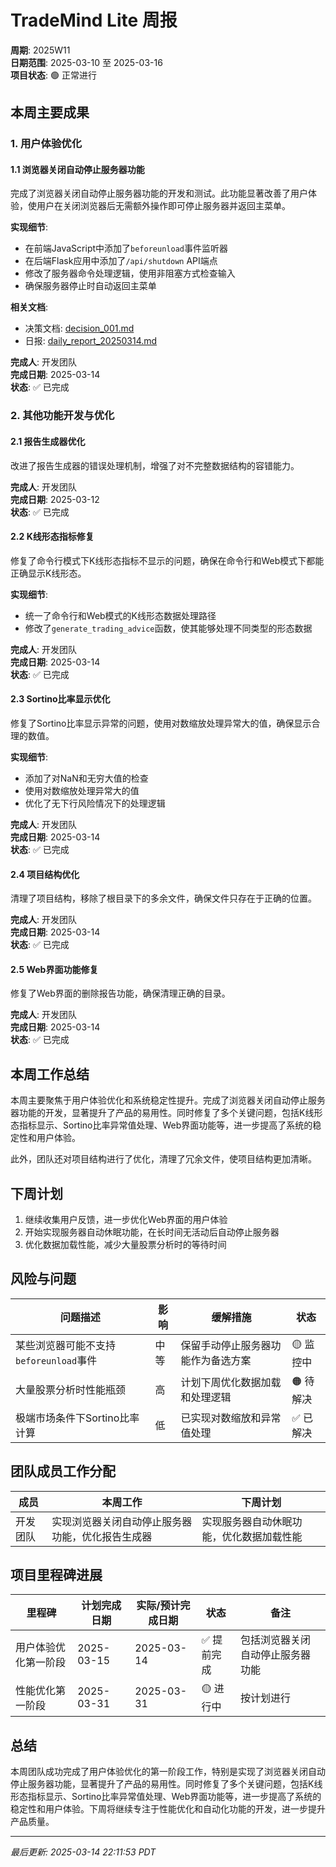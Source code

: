 # TradeMind Lite 周报

**周期**: 2025W11  
**日期范围**: 2025-03-10 至 2025-03-16  
**项目状态**: 🟢 正常进行  

## 本周主要成果

### 1. 用户体验优化

#### 1.1 浏览器关闭自动停止服务器功能

完成了浏览器关闭自动停止服务器功能的开发和测试。此功能显著改善了用户体验，使用户在关闭浏览器后无需额外操作即可停止服务器并返回主菜单。

**实现细节**:
- 在前端JavaScript中添加了`beforeunload`事件监听器
- 在后端Flask应用中添加了`/api/shutdown` API端点
- 修改了服务器命令处理逻辑，使用非阻塞方式检查输入
- 确保服务器停止时自动返回主菜单

**相关文档**:
- 决策文档: [decision_001.md](../../decisions/decision_001.md)
- 日报: [daily_report_20250314.md](../daily/daily_report_20250314.md)

**完成人**: 开发团队  
**完成日期**: 2025-03-14  
**状态**: ✅ 已完成  

### 2. 其他功能开发与优化

#### 2.1 报告生成器优化

改进了报告生成器的错误处理机制，增强了对不完整数据结构的容错能力。

**完成人**: 开发团队  
**完成日期**: 2025-03-12  
**状态**: ✅ 已完成  

#### 2.2 K线形态指标修复

修复了命令行模式下K线形态指标不显示的问题，确保在命令行和Web模式下都能正确显示K线形态。

**实现细节**:
- 统一了命令行和Web模式的K线形态数据处理路径
- 修改了`generate_trading_advice`函数，使其能够处理不同类型的形态数据

**完成人**: 开发团队  
**完成日期**: 2025-03-14  
**状态**: ✅ 已完成  

#### 2.3 Sortino比率显示优化

修复了Sortino比率显示异常的问题，使用对数缩放处理异常大的值，确保显示合理的数值。

**实现细节**:
- 添加了对NaN和无穷大值的检查
- 使用对数缩放处理异常大的值
- 优化了无下行风险情况下的处理逻辑

**完成人**: 开发团队  
**完成日期**: 2025-03-14  
**状态**: ✅ 已完成  

#### 2.4 项目结构优化

清理了项目结构，移除了根目录下的多余文件，确保文件只存在于正确的位置。

**完成人**: 开发团队  
**完成日期**: 2025-03-14  
**状态**: ✅ 已完成  

#### 2.5 Web界面功能修复

修复了Web界面的删除报告功能，确保清理正确的目录。

**完成人**: 开发团队  
**完成日期**: 2025-03-14  
**状态**: ✅ 已完成  

## 本周工作总结

本周主要聚焦于用户体验优化和系统稳定性提升。完成了浏览器关闭自动停止服务器功能的开发，显著提升了产品的易用性。同时修复了多个关键问题，包括K线形态指标显示、Sortino比率异常值处理、Web界面功能等，进一步提高了系统的稳定性和用户体验。

此外，团队还对项目结构进行了优化，清理了冗余文件，使项目结构更加清晰。

## 下周计划

1. 继续收集用户反馈，进一步优化Web界面的用户体验
2. 开始实现服务器自动休眠功能，在长时间无活动后自动停止服务器
3. 优化数据加载性能，减少大量股票分析时的等待时间

## 风险与问题

| 问题描述 | 影响 | 缓解措施 | 状态 |
|---------|------|---------|------|
| 某些浏览器可能不支持`beforeunload`事件 | 中等 | 保留手动停止服务器功能作为备选方案 | 🟡 监控中 |
| 大量股票分析时性能瓶颈 | 高 | 计划下周优化数据加载和处理逻辑 | 🟠 待解决 |
| 极端市场条件下Sortino比率计算 | 低 | 已实现对数缩放和异常值处理 | ✅ 已解决 |

## 团队成员工作分配

| 成员 | 本周工作 | 下周计划 |
|------|---------|---------|
| 开发团队 | 实现浏览器关闭自动停止服务器功能，优化报告生成器 | 实现服务器自动休眠功能，优化数据加载性能 |

## 项目里程碑进展

| 里程碑 | 计划完成日期 | 实际/预计完成日期 | 状态 | 备注 |
|-------|------------|-----------------|------|------|
| 用户体验优化第一阶段 | 2025-03-15 | 2025-03-14 | ✅ 提前完成 | 包括浏览器关闭自动停止服务器功能 |
| 性能优化第一阶段 | 2025-03-31 | 2025-03-31 | 🟡 进行中 | 按计划进行 |

## 总结

本周团队成功完成了用户体验优化的第一阶段工作，特别是实现了浏览器关闭自动停止服务器功能，显著提升了产品的易用性。同时修复了多个关键问题，包括K线形态指标显示、Sortino比率异常值处理、Web界面功能等，进一步提高了系统的稳定性和用户体验。下周将继续专注于性能优化和自动化功能的开发，进一步提升产品质量。

---
*最后更新: 2025-03-14 22:11:53 PDT* 